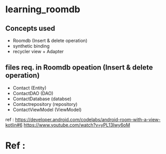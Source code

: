 # learning_roomdb

## Concepts used 

- Roomdb (Insert & delete operation) 
- synthetic binding
- recycler view + Adapter

## files req. in  Roomdb opeation (Insert & delete operation) 
- Contact (Entity)
- ContactDAO (DAO)
- ContactDatabase (databse)
- Contactrepository (repository)
- ContactViewModel (ViewModel)
 



ref : 
https://developer.android.com/codelabs/android-room-with-a-view-kotlin#6
https://www.youtube.com/watch?v=yPL13Iwy6oM

# Ref : 
